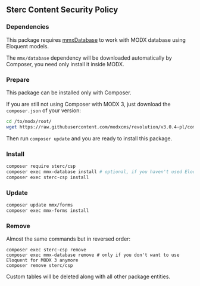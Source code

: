 Sterc Content Security Policy
---

### Dependencies

This package requires [mmxDatabase][mmx-database] to work with MODX database using Eloquent models.

The `mmx/database` dependency will be downloaded automatically by Composer, you need only install it inside MODX.

### Prepare

This package can be installed only with Composer.

If you are still not using Composer with MODX 3, just download the `composer.json` of your version:
```bash
cd /to/modx/root/
wget https://raw.githubusercontent.com/modxcms/revolution/v3.0.4-pl/composer.json
```

Then run `composer update` and you are ready to install this package.

### Install

```bash
composer require sterc/csp
composer exec mmx-database install # optional, if you haven't used Eloquent for MODX 3 before
composer exec sterc-csp install
```

### Update
```bash
composer update mmx/forms
composer exec mmx-forms install
```

### Remove

Almost the same commands but in reversed order:
```
composer exec sterc-csp remove
composer exec mmx-database remove # only if you don't want to use Eloquent for MODX 3 anymore
composer remove sterc/csp
```

Custom tables will be deleted along with all other package entities.

[mmx-database]: https://packagist.org/packages/mmx/database
